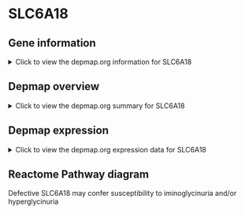 <h1>SLC6A18</h1>

<h2>Gene information</h2>
<details>
  <summary>Click to view the depmap.org information for SLC6A18</summary>
  <iframe src="https://depmap.org/portal/gene/SLC6A18?tab=about" style="border:none;width:100%;height:800px"></iframe>
</details>

<h2>Depmap overview</h2>
<details>
  <summary>Click to view the depmap.org summary for SLC6A18</summary>
  <iframe src="https://depmap.org/portal/gene/SLC6A18?tab=overview" style="border:none;width:100%;height:800px"></iframe>
</details>

<h2>Depmap expression</h2>
<details>
  <summary>Click to view the depmap.org expression data for SLC6A18</summary>
  <iframe src="https://depmap.org/portal/gene/SLC6A18?tab=characterization" style="border:none;width:100%;height:800px"></iframe>
</details>



<h2>Reactome Pathway diagram</h2>
Defective SLC6A18 may confer susceptibility to iminoglycinuria and/or hyperglycinuria
<div id="diagramHolder"></div>

<script>
    //Creating the Reactome Diagram widget
    //Take into account a proxy needs to be set up in your server side pointing to www.reactome.org
    function onReactomeDiagramReady(){  //This function is automatically called when the widget code is ready to be used
        var diagram = Reactome.Diagram.create({
            "placeHolder" : "diagramHolder",
            "width" : 900,
            "height" : 500
        });

        //Initialising it to the "Hemostasis" pathway
        diagram.loadDiagram("R-HSA-5659729");

        //Adding different listeners

        diagram.onDiagramLoaded(function (loaded) {
            console.info("Loaded ", loaded);
            diagram.flagItems("BAD");
	    diagram.flagItems("Q92934");
            if (loaded == "R-HSA-5659729") diagram.selectItem("R-HSA-5659729");
        });

     }
</script>



